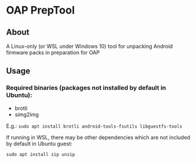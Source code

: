 # OAP PrepTool

## About

A Linux-only (or WSL under Windows 10) tool for unpacking Android firmware packs in preparation for OAP



## Usage

### Required binaries (packages not installed by default in Ubuntu):

 - brotli
 - simg2img

E.g.:
`sudo apt install brotli android-tools-fsutils libguestfs-tools`

If running in WSL, there may be other dependencies which are not included by default in Ubuntu guest:

`sudo apt install zip unzip`

